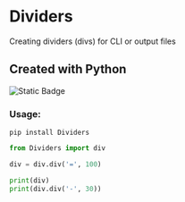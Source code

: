 # Dividers

Creating dividers (divs) for CLI or output files

## Created with Python
![Static Badge](https://img.shields.io/badge/Python-3.12-Green?style=flat-square&link=https%3A%2F%2Fwww.python.org%2F)

### Usage:
```pip
pip install Dividers
```
```python
from Dividers import div

div = div.div('=', 100)

print(div)
print(div.div('-', 30))
```